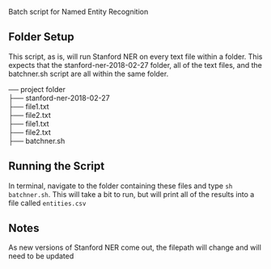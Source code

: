 Batch script for Named Entity Recognition

## Folder Setup
This script, as is, will run Stanford NER on every text file within a folder. This expects that the stanford-ner-2018-02-27 folder, all of the text files, and the batchner.sh script are all within the same folder.

── project folder  
├── stanford-ner-2018-02-27  
├── file1.txt  
├── file2.txt  
├── file1.txt  
├── file2.txt  
├── batchner.sh

## Running the Script
In terminal, navigate to the folder containing these files and type `sh batchner.sh`. This will take a bit to run, but will print all of the results into a file called `entities.csv`

## Notes
As new versions of Stanford NER come out, the filepath will change and will need to be updated
